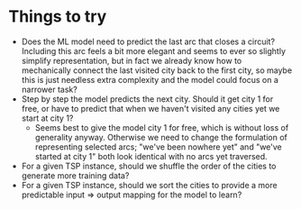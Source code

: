 # Things to try
* Does the ML model need to predict the last arc that closes a circuit? Including this arc
feels a bit more elegant and seems to ever so slightly simplify representation, but in fact
we already know how to mechanically connect the last visited city back to the first city,
so maybe this is just needless extra complexity and the model could focus on a narrower
task?
* Step by step the model predicts the next city. Should it get city 1 for free, or have
to predict that when we haven't visited any cities yet we start at city 1?
    * Seems best to give the model city 1 for free, which is without loss of generality anyway.
    Otherwise we need to change the formulation of representing selected arcs; "we've
    been nowhere yet" and "we've started at city 1" both look identical with no arcs
    yet traversed.
* For a given TSP instance, should we shuffle the order of the cities to generate more
training data?
* For a given TSP instance, should we sort the cities to provide a more predictable
input => output mapping for the model to learn?